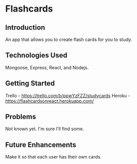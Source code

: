 # Flashcards

## Introduction

An app that allows you to create flash cards for you to study. 

## Technologies Used

Mongoose, Express, React, and Nodejs. 

## Getting Started 

Trello - https://trello.com/b/ppwYzFZZ/studycards
Heroku - https://flashcardsonreact.herokuapp.com/

## Problems 

Not known yet. I'm sure I'll find some. 

## Future Enhancements

Make it so that each user has their own cards. 
